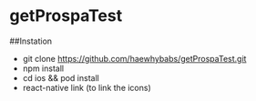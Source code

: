 # getProspaTest

##Instation
* git clone https://github.com/haewhybabs/getProspaTest.git
* npm install 
* cd ios && pod install
* react-native link (to link the icons)
